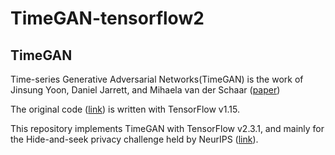 # TimeGAN-tensorflow2
## TimeGAN

Time-series Generative Adversarial Networks(TimeGAN) is the work of Jinsung Yoon, Daniel Jarrett, and Mihaela van der Schaar
([paper](https://papers.nips.cc/paper/2019/file/c9efe5f26cd17ba6216bbe2a7d26d490-Paper.pdf))

The original code ([link](https://github.com/jsyoon0823/TimeGAN)) is written with TensorFlow v1.15.

This repository implements TimeGAN with TensorFlow v2.3.1, and mainly for the Hide-and-seek privacy challenge held by NeurIPS ([link](https://www.vanderschaar-lab.com/privacy-challenge/)).
